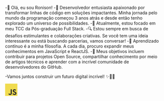 
-👋 Olá, eu sou Ronison!
-🚀 Desenvolvedor entusiasta apaixonado por transformar linhas de código em soluções impactantes. Minha jornada pelo mundo da programação começou 3 anos atrás e desde então tenho explorado um universo de possibilidades.
-💼 Atualmente, estou focado em meu TCC da Pós-graduação Full Stack.
-🔍 Estou sempre em busca de desafios estimulantes e colaborações criativas. Se você tem uma ideia interessante ou está buscando parcerias, vamos conversar!
-🌱 Aprendizado contínuo é a minha filosofia. A cada dia, procuro expandir meus conhecimentos em JavaScript e ReactJS.
-🎯 Meus objetivos incluem contribuir para projetos Open Source, compartilhar conhecimento por meio de artigos técnicos e aprender com a incrível comunidade de desenvolvedores do GitHub.

-Vamos juntos construir um futuro digital incrível! ✨👨‍💻

<img alt="JS" title="JavaScript" width="40px" src="https://raw.githubusercontent.com/github/explore/master/topics/javascript/javascript.png">
